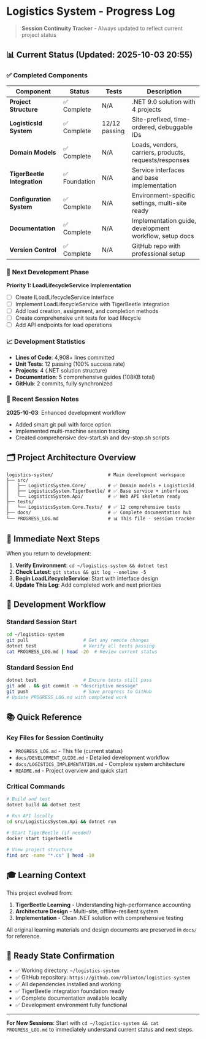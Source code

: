 # Logistics System - Progress Log

> **Session Continuity Tracker** - Always updated to reflect current project status

## 📊 **Current Status** (Updated: 2025-10-03 20:55)

### ✅ **Completed Components**

| Component | Status | Tests | Description |
|-----------|--------|-------|-------------|
| **Project Structure** | ✅ Complete | N/A | .NET 9.0 solution with 4 projects |
| **LogisticsId System** | ✅ Complete | 12/12 passing | Site-prefixed, time-ordered, debuggable IDs |
| **Domain Models** | ✅ Complete | N/A | Loads, vendors, carriers, products, requests/responses |
| **TigerBeetle Integration** | ✅ Foundation | N/A | Service interfaces and base implementation |
| **Configuration System** | ✅ Complete | N/A | Environment-specific settings, multi-site ready |
| **Documentation** | ✅ Complete | N/A | Implementation guide, development workflow, setup docs |
| **Version Control** | ✅ Complete | N/A | GitHub repo with professional setup |

### 🚧 **Next Development Phase**

**Priority 1: LoadLifecycleService Implementation**
- [ ] Create ILoadLifecycleService interface
- [ ] Implement LoadLifecycleService with TigerBeetle integration
- [ ] Add load creation, assignment, and completion methods
- [ ] Create comprehensive unit tests for load lifecycle
- [ ] Add API endpoints for load operations

### 📈 **Development Statistics**

- **Lines of Code**: 4,908+ lines committed
- **Unit Tests**: 12 passing (100% success rate)
- **Projects**: 4 (.NET solution structure)
- **Documentation**: 5 comprehensive guides (108KB total)
- **GitHub**: 2 commits, fully synchronized

### 📅 **Recent Session Notes**

**2025-10-03**: Enhanced development workflow
- Added smart git pull with force option
- Implemented multi-machine session tracking
- Created comprehensive dev-start.sh and dev-stop.sh scripts

## 🗂️ **Project Architecture Overview**

```
logistics-system/                    # Main development workspace
├── src/
│   ├── LogisticsSystem.Core/        # ✅ Domain models + LogisticsId
│   ├── LogisticsSystem.TigerBeetle/ # ✅ Base service + interfaces
│   └── LogisticsSystem.Api/         # ✅ Web API skeleton ready
├── tests/
│   └── LogisticsSystem.Core.Tests/  # ✅ 12 comprehensive tests
├── docs/                            # ✅ Complete documentation hub
└── PROGRESS_LOG.md                  # 📊 This file - session tracker
```

## 🎯 **Immediate Next Steps**

When you return to development:

1. **Verify Environment**: `cd ~/logistics-system && dotnet test`
2. **Check Latest**: `git status && git log --oneline -5`
3. **Begin LoadLifecycleService**: Start with interface design
4. **Update This Log**: Add completed work and next priorities

## 🔄 **Development Workflow**

### **Standard Session Start**
```bash
cd ~/logistics-system
git pull                    # Get any remote changes
dotnet test                 # Verify all tests passing
cat PROGRESS_LOG.md | head -20  # Review current status
```

### **Standard Session End**
```bash
dotnet test                 # Ensure tests still pass
git add . && git commit -m "descriptive message"
git push                    # Save progress to GitHub
# Update PROGRESS_LOG.md with completed work
```

## 📚 **Quick Reference**

### **Key Files for Session Continuity**
- `PROGRESS_LOG.md` - This file (current status)
- `docs/DEVELOPMENT_GUIDE.md` - Detailed development workflow
- `docs/LOGISTICS_IMPLEMENTATION.md` - Complete system architecture
- `README.md` - Project overview and quick start

### **Critical Commands**
```bash
# Build and test
dotnet build && dotnet test

# Run API locally  
cd src/LogisticsSystem.Api && dotnet run

# Start TigerBeetle (if needed)
docker start tigerbeetle

# View project structure
find src -name "*.cs" | head -10
```

## 🎓 **Learning Context**

This project evolved from:
1. **TigerBeetle Learning** - Understanding high-performance accounting
2. **Architecture Design** - Multi-site, offline-resilient system
3. **Implementation** - Clean .NET solution with comprehensive testing

All original learning materials and design documents are preserved in `docs/` for reference.

## 🚀 **Ready State Confirmation**

- ✅ Working directory: `~/logistics-system`
- ✅ GitHub repository: `https://github.com/rblinton/logistics-system`
- ✅ All dependencies installed and working
- ✅ TigerBeetle integration foundation ready
- ✅ Complete documentation available locally
- ✅ Development environment fully functional

---

**For New Sessions**: Start with `cd ~/logistics-system && cat PROGRESS_LOG.md` to immediately understand current status and next steps.